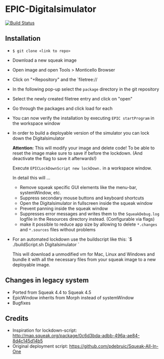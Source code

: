 # EPIC-Digitalsimulator

[![Build Status](https://travis-ci.org/HPI-SWA-Teaching/EPIC-Digitalsimulator.svg?branch=master)](https://travis-ci.org/HPI-SWA-Teaching/EPIC-Digitalsimulator)


## Installation

- `$ git clone <link to repo>`

- Download a new squeak image
- Open image and open Tools > Monticello Browser
- Click on "+Repository" and the `filetree://
- In the following pop-up select the `package` directory in the git repository
- Select the newly created filetree entry and click on "open"
- Go through the packages and click load for each

- You can now verify the installation by executing `EPIC startProgram` in the workspace window
- In order to build a deployable version of the simulator you can lock down the Digitalsimulator

	**Attention:**
	This will modify your image and delete code!
	To be able to reset the image make sure to save if before the lockdown.
	(And deactivate the flag to save it afterwards!)
	
	Execute `EPICLockDownScript new lockDown.` in a workspace window.
	
	In detail this will …
	
	- Remove squeak specific GUI elements like the menu-bar, systemWindow, etc.
	- Suppress secondary mouse buttons and keyboard shortcuts
	- Open the Digitalsimulator in fullscreen inside the squeak window
	- Prevent panning inside the squeak window
	- Suppresses error messages and writes them to the `SqueakDebug.log` logfile in the Resources directory instead. (Configurable via flags)
	- make it possible to reduce app size by allowing to delete `*.changes` and `*.sources` files without problems
	
- For an automated lockdown use the buildscript like this: ´$ ./buildScript.sh Digitalsimulator <pathToYourSqueak>´
	
	This will download a unmodified vm for Mac, Linux and Windows and bundle it with all the necessary files from your squeak image to a new deployable image.


## Changes in legacy system

- Ported from Squeak 4.4 to Squeak 4.5
- EpicWindow inherits from Morph instead of systemWindow
- Bugfixes


## Credits

- Inspiration for lockdown-script: http://map.squeak.org/package/0c6d3bda-adbb-496a-ae84-8d4c145d14b5
- Original deployment script: https://github.com/pdebruic/Squeak-All-In-One
